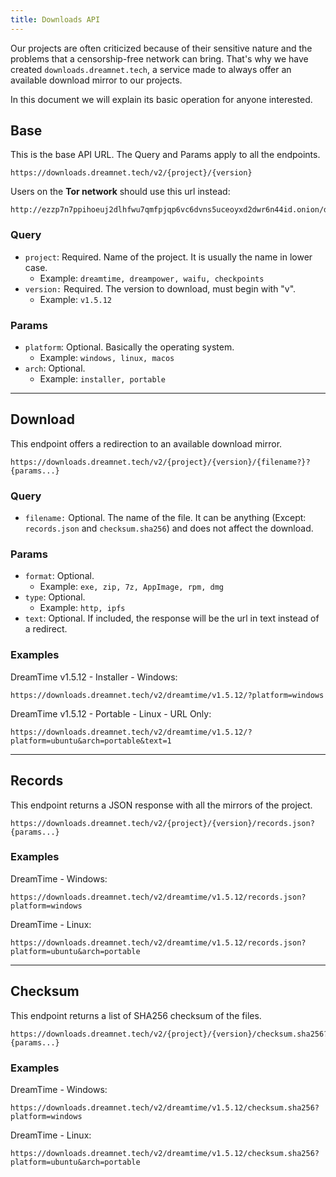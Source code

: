 ```yaml
---
title: Downloads API
---
```


Our projects are often criticized because of their sensitive nature and the problems that a censorship-free network can bring. That's why we have created `downloads.dreamnet.tech`, a service made to always offer an available download mirror to our projects.

In this document we will explain its basic operation for anyone interested.

## Base

This is the base API URL. The Query and Params apply to all the endpoints.

```
https://downloads.dreamnet.tech/v2/{project}/{version}
```

Users on the **Tor network** should use this url instead:

```
http://ezzp7n7ppihoeuj2dlhfwu7qmfpjqp6vc6dvns5uceoyxd2dwr6n44id.onion/downloads/v2/{project}/{version}
```

### Query

- `project`: Required. Name of the project. It is usually the name in lower case. 
  - Example: `dreamtime, dreampower, waifu, checkpoints`
- `version:` Required. The version to download, must begin with "v".
  - Example: `v1.5.12`
 
### Params

- `platform`: Optional. Basically the operating system.
  - Example: `windows, linux, macos`
- `arch`: Optional. 
  - Example: `installer, portable`

---

## Download

This endpoint offers a redirection to an available download mirror.

```
https://downloads.dreamnet.tech/v2/{project}/{version}/{filename?}?{params...}
```

### Query

- `filename:` Optional. The name of the file. It can be anything (Except: `records.json` and `checksum.sha256`) and does not affect the download.

### Params

- `format`: Optional. 
  - Example: `exe, zip, 7z, AppImage, rpm, dmg`
- `type`: Optional.
  - Example: `http, ipfs`
- `text`: Optional. If included, the response will be the url in text instead of a redirect.

### Examples

DreamTime v1.5.12 - Installer - Windows:

```
https://downloads.dreamnet.tech/v2/dreamtime/v1.5.12/?platform=windows
```

DreamTime v1.5.12 - Portable - Linux - URL Only:

```
https://downloads.dreamnet.tech/v2/dreamtime/v1.5.12/?platform=ubuntu&arch=portable&text=1
```

---

## Records

This endpoint returns a JSON response with all the mirrors of the project.

```
https://downloads.dreamnet.tech/v2/{project}/{version}/records.json?{params...}
```

### Examples

DreamTime - Windows:

```
https://downloads.dreamnet.tech/v2/dreamtime/v1.5.12/records.json?platform=windows
```

DreamTime - Linux:

```
https://downloads.dreamnet.tech/v2/dreamtime/v1.5.12/records.json?platform=ubuntu&arch=portable
```

---

## Checksum

This endpoint returns a list of SHA256 checksum of the files.

```
https://downloads.dreamnet.tech/v2/{project}/{version}/checksum.sha256?{params...}
```

### Examples

DreamTime - Windows:

```
https://downloads.dreamnet.tech/v2/dreamtime/v1.5.12/checksum.sha256?platform=windows
```

DreamTime - Linux:

```
https://downloads.dreamnet.tech/v2/dreamtime/v1.5.12/checksum.sha256?platform=ubuntu&arch=portable
```